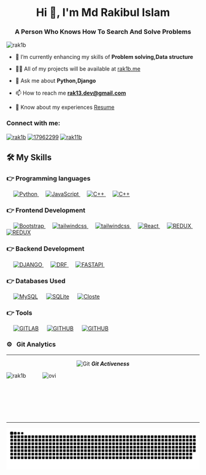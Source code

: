 <h1 align="center">Hi 👋, I'm Md Rakibul Islam</h1>
<h3 align="center">A Person Who Knows How To Search And Solve Problems</h3>

<p align="left"> <img src="https://komarev.com/ghpvc/?username=rak1b&label=Profile%20views&color=0e75b6&style=flat" alt="rak1b" /> </p>

- 🌱 I’m currently enhancing my skills of **Problem solving,Data structure**

- 👨‍💻 All of my projects will be available at [rak1b.me](http://rak1b.me)

- 💬 Ask me about **Python,Django**

- 📫 How to reach me **rak13.dev@gmail.com**

- 📄 Know about my experiences [Resume](https://shorturl.at/pMS78)

<h3 align="left">Connect with me:</h3>
<p align="left">
<a href="https://linkedin.com/in/rak1b" target="blank"><img align="center" src="https://img.shields.io/badge/linkedin-%230077B5.svg?style=for-the-badge&logo=linkedin&logoColor=white" alt="rak1b"  /></a>
<a href="https://meta.stackoverflow.com/users/13053003/md-rakibul-islam" target="blank"><img align="center" src="https://img.shields.io/badge/-Stackoverflow-FE7A16?style=for-the-badge&logo=stack-overflow&logoColor=white" alt="17962299" /></a>
<a href="https://fb.com/rak11b" target="blank"><img align="center" src="https://img.shields.io/badge/Facebook-%231877F2.svg?style=for-the-badge&logo=Facebook&logoColor=white" alt="rak11b"  /></a>

</p>


## 🛠️ My Skills

### 👉 Programming languages

<p align="left"> 
  &emsp;
  <a href="https://www.php.net/">
    <img alt="Python" src="https://img.shields.io/badge/python-3670A0?style=for-the-badge&logo=python&logoColor=ffdd54"/>
  </a>
  &emsp;
    <a href="https://developer.mozilla.org/en-US/docs/Web/JavaScript" target="_blank"> 
     <img alt="JavaScript" src="https://img.shields.io/badge/javascript-%23323330.svg?style=for-the-badge&logo=javascript&logoColor=%23F7DF1E">
   </a>
  &emsp;
    <a href="https://developer.mozilla.org/en-US/docs/Web/JavaScript" target="_blank"> 
     <img alt="C++" src="https://img.shields.io/badge/c++-%2300599C.svg?style=for-the-badge&logo=c%2B%2B&logoColor=white">
   </a>
    &emsp;
    <a href="https://developer.mozilla.org/en-US/docs/Web/JavaScript" target="_blank"> 
     <img alt="C++" src="https://img.shields.io/badge/c-%2300599C.svg?style=for-the-badge&logo=c&logoColor=white">
   </a>
</p>

### 👉 Frontend Development
<p align="left"> 

   &emsp;
  <a href="https://getbootstrap.com" target="_blank"> 
    <img alt="Bootstrap" src="https://img.shields.io/badge/bootstrap-%23563D7C.svg?style=for-the-badge&logo=bootstrap&logoColor=white"/>
  </a>
     &emsp;
  <a href="https://getbootstrap.com" target="_blank"> 
    <img alt="tailwindcss" src="https://img.shields.io/badge/tailwindcss-%2338B2AC.svg?style=for-the-badge&logo=tailwind-css&logoColor=white"/>
  </a>
  &emsp;
    <a href="https://getbootstrap.com" target="_blank"> 
    <img alt="tailwindcss" src="https://img.shields.io/badge/MUI-%230081CB.svg?style=for-the-badge&logo=mui&logoColor=white"/>
  </a>
  &emsp;
  <a href="" target="_blank">
    <img alt="React" src="https://img.shields.io/badge/react-%2320232a.svg?style=for-the-badge&logo=react&logoColor=%2361DAFB"/>
  </a>
    &emsp;
    <a href="https://getbootstrap.com" target="_blank"> 
    <img alt="REDUX" src="https://img.shields.io/badge/redux-%23593d88.svg?style=for-the-badge&logo=redux&logoColor=white"/>
  </a>
   &emsp;
    <a href="https://getbootstrap.com" target="_blank"> 
    <img alt="REDUX" src="https://img.shields.io/badge/Next-black?style=for-the-badge&logo=next.js&logoColor=white"/>
  </a>
  
  
  
  
</p>

### 👉 Backend Development
<p align="left"> 
  &emsp; 
  <a href="https://www.w3.org/html/" target="_blank"> 
   <img alt="DJANGO" src="https://img.shields.io/badge/django-%23092E20.svg?style=for-the-badge&logo=django&logoColor=white">
  </a>   
  &emsp;
  <a href="https://www.w3schools.com/css/" target="_blank">
    <img alt="DRF" src="https://img.shields.io/badge/DJANGO-REST-ff1709?style=for-the-badge&logo=django&logoColor=white&color=ff1709&labelColor=gray">
  </a> 
   &emsp;
  <a href="https://getbootstrap.com" target="_blank"> 
    <img alt="FASTAPI" src="https://img.shields.io/badge/FastAPI-005571?style=for-the-badge&logo=fastapi"/>
  </a>
  &emsp;

</p>

### 👉 Databases Used
<p align="left">
  &emsp;
    <a href="https://www.mysql.com/"><img alt="MySQL" src="https://img.shields.io/badge/mysql-%2300f.svg?style=for-the-badge&logo=mysql&logoColor=white"></a>
  &emsp;
    <a href="https://www.sqlite.org/"><img alt="SQLite" src ="https://img.shields.io/badge/sqlite-%2307405e.svg?style=for-the-badge&logo=sqlite&logoColor=white"/></a>
  &emsp;
    <a href="https://closte.com/" style="background-color:white"><img alt="Closte" height="25px" width="50px" src="https://img.shields.io/badge/postgres-%23316192.svg?style=for-the-badge&logo=postgresql&logoColor=white"></a>  
  &emsp;

 ### 👉 Tools
 
<p>
  &emsp;
    <a href="#"><img alt="GITLAB" src="https://img.shields.io/badge/git-%23F05033.svg?style=for-the-badge&logo=git&logoColor=white"></a>
  &emsp;
 <a href="#"><img alt="GITHUB" src="https://img.shields.io/badge/github-%23121011.svg?style=for-the-badge&logo=github&logoColor=white"></a>
 &emsp;
   <a href="#"><img alt="GITHUB" src="https://img.shields.io/badge/github-%23121011.svg?style=for-the-badge&logo=github&logoColor=white"></a>
 &emsp;


</p>

### ⚙️ &nbsp; Git Analytics

<hr>
<p align="center">
 <img src="https://media.giphy.com/media/W5eoZHPpUx9sapR0eu/giphy.gif" width="30px" alt="Git"/>&nbsp;<i><b>Git Activeness</b></i></p>
 
<p><img align="left" src="https://github-readme-stats.vercel.app/api/top-langs?username=rak1b&show_icons=true&locale=en&layout=compact&theme=chartreuse-dark" alt="rak1b" /></p>
<p>&nbsp;<img align="right" src="https://github-readme-stats.vercel.app/api?username=rak1b&show_icons=true&locale=en&theme=chartreuse-dark" alt="ovi" width="410" /></p>
<br><br><br><br><br>

<hr>
<p align="center">
  <img  src="https://github.com/rak1b/rak1b/blob/main/s.svg"
    alt="example" />
</p>
